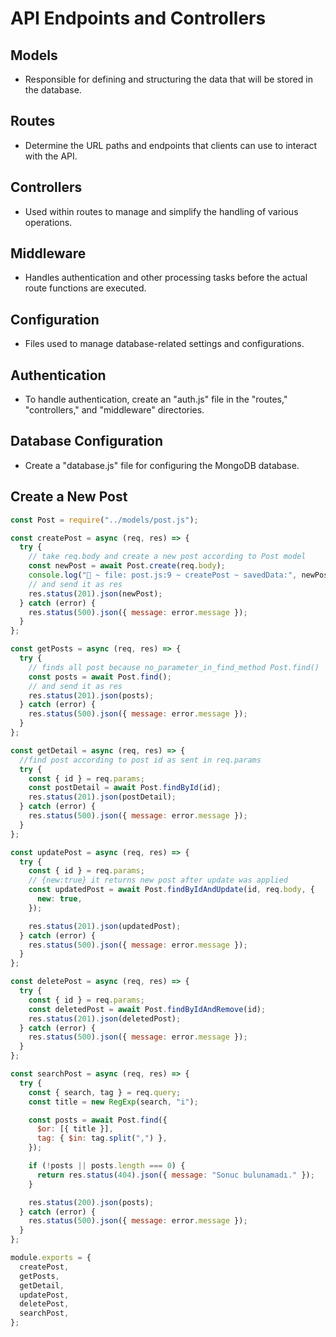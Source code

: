 # API Endpoints and Controllers

## Models
- Responsible for defining and structuring the data that will be stored in the database.

## Routes
- Determine the URL paths and endpoints that clients can use to interact with the API.

## Controllers
- Used within routes to manage and simplify the handling of various operations.

## Middleware
- Handles authentication and other processing tasks before the actual route functions are executed.

## Configuration
- Files used to manage database-related settings and configurations.

## Authentication
- To handle authentication, create an "auth.js" file in the "routes," "controllers," and "middleware" directories.

## Database Configuration
- Create a "database.js" file for configuring the MongoDB database.

## Create a New Post
```javascript
const Post = require("../models/post.js");

const createPost = async (req, res) => {
  try {
    // take req.body and create a new post according to Post model
    const newPost = await Post.create(req.body);
    console.log("🚀 ~ file: post.js:9 ~ createPost ~ savedData:", newPost);
    // and send it as res
    res.status(201).json(newPost);
  } catch (error) {
    res.status(500).json({ message: error.message });
  }
};

const getPosts = async (req, res) => {
  try {
    // finds all post because no_parameter_in_find_method Post.find()
    const posts = await Post.find();
    // and send it as res
    res.status(201).json(posts);
  } catch (error) {
    res.status(500).json({ message: error.message });
  }
};

const getDetail = async (req, res) => {
  //find post according to post id as sent in req.params
  try {
    const { id } = req.params;
    const postDetail = await Post.findById(id);
    res.status(201).json(postDetail);
  } catch (error) {
    res.status(500).json({ message: error.message });
  }
};

const updatePost = async (req, res) => {
  try {
    const { id } = req.params;
    // {new:true} it returns new post after update was applied
    const updatedPost = await Post.findByIdAndUpdate(id, req.body, {
      new: true,
    });

    res.status(201).json(updatedPost);
  } catch (error) {
    res.status(500).json({ message: error.message });
  }
};

const deletePost = async (req, res) => {
  try {
    const { id } = req.params;
    const deletedPost = await Post.findByIdAndRemove(id);
    res.status(201).json(deletedPost);
  } catch (error) {
    res.status(500).json({ message: error.message });
  }
};

const searchPost = async (req, res) => {
  try {
    const { search, tag } = req.query;
    const title = new RegExp(search, "i");

    const posts = await Post.find({
      $or: [{ title }],
      tag: { $in: tag.split(",") },
    });

    if (!posts || posts.length === 0) {
      return res.status(404).json({ message: "Sonuc bulunamadı." });
    }

    res.status(200).json(posts);
  } catch (error) {
    res.status(500).json({ message: error.message });
  }
};

module.exports = {
  createPost,
  getPosts,
  getDetail,
  updatePost,
  deletePost,
  searchPost,
};
```
